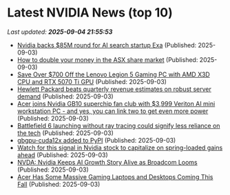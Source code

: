 # Latest NVIDIA News (top 10)
_Last updated: **2025-09-04 21:55:53**_

- [Nvidia backs $85M round for AI search startup Exa](https://siliconangle.com/2025/09/03/nvidia-backs-85m-round-ai-search-startup-exa/) (Published: 2025-09-03)
- [How to double your money in the ASX share market](https://www.fool.com.au/2025/09/04/how-to-double-your-money-in-the-asx-share-market/) (Published: 2025-09-03)
- [Save Over $700 Off the Lenovo Legion 5 Gaming PC with AMD X3D CPU and RTX 5070 Ti GPU](https://www.ign.com/articles/lenovo-legion-5-rtx-5070-ti-gaming-pc-deal-better-than-labor-day) (Published: 2025-09-03)
- [Hewlett Packard beats quarterly revenue estimates on robust server demand](https://www.channelnewsasia.com/business/hewlett-packard-beats-quarterly-revenue-estimates-robust-server-demand-5331581) (Published: 2025-09-03)
- [Acer joins Nvidia GB10 superchip fan club with $3,999 Veriton AI mini workstation PC - and yes, you can link two to get even more power](https://www.techradar.com/pro/acer-joins-nvidia-gb10-superchip-fan-club-with-usd3-999-veriton-ai-mini-workstation-pc-and-yes-you-can-link-two-to-get-even-more-power) (Published: 2025-09-03)
- [Battlefield 6 launching without ray tracing could signify less reliance on the tech](https://www.androidheadlines.com/2025/09/battlefield-6-launching-without-ray-tracing-could-signify-less-reliance-on-the-tech.html) (Published: 2025-09-03)
- [gbgpu-cuda12x added to PyPI](https://pypi.org/project/gbgpu-cuda12x/) (Published: 2025-09-03)
- [Watch for this signal in Nvidia stock to capitalize on spring-loaded gains ahead](https://consent.yahoo.com/v2/collectConsent?sessionId=1_cc-session_d930c701-5999-42b5-9e31-6a61785deff4) (Published: 2025-09-03)
- [NVDA: Nvidia Keeps AI Growth Story Alive as Broadcom Looms](https://consent.yahoo.com/v2/collectConsent?sessionId=1_cc-session_294a0cc3-2bec-41e8-b278-ddf04d9a82e8) (Published: 2025-09-03)
- [Acer Has Some Massive Gaming Laptops and Desktops Coming This Fall](https://www.cnet.com/tech/computing/acer-has-some-massive-gaming-laptops-and-desktops-coming-this-fall/) (Published: 2025-09-03)
